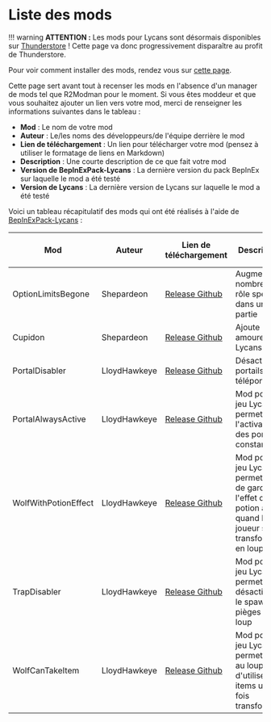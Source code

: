 # Liste des mods

!!! warning
    **ATTENTION :** Les mods pour Lycans sont désormais disponibles sur [Thunderstore](https://thunderstore.io/c/lycans/) ! Cette page va donc progressivement disparaître au profit de Thunderstore.

Pour voir comment installer des mods, rendez vous sur [cette page](https://lycans-modding.github.io/LMWiki/Jouer/Installer-des-mods/).

Cette page sert avant tout à recenser les mods en l'absence d'un manager de mods tel que R2Modman pour le moment.
Si vous êtes moddeur et que vous souhaitez ajouter un lien vers votre mod, merci de renseigner les informations suivantes dans le tableau : 

- **Mod** : Le nom de votre mod
- **Auteur** : Le/les noms des développeurs/de l'équipe derrière le mod
- **Lien de téléchargement** : Un lien pour télécharger votre mod (pensez à utiliser le formatage de liens en Markdown)
- **Description** : Une courte description de ce que fait votre mod
- **Version de BepInExPack-Lycans** : La dernière version du pack BepInEx sur laquelle le mod a été testé
- **Version de Lycans** : La dernière version de Lycans sur laquelle le mod a été testé

Voici un tableau récapitulatif des mods qui ont été réalisés à l'aide de [BepInExPack-Lycans](https://github.com/lycans-modding/BepInExPack-Lycans/releases) :

|Mod|Auteur|Lien de téléchargement|Description|Version de BepInExPack-Lycans|Version de Lycans|
|---|------|----------------------|-----------|----------------------------|----------------|
|OptionLimitsBegone|Shepardeon|[Release Github](https://github.com/Shepardeon/LycansMod-OptionsLimitsBegone/releases)|Augmente le nombre de rôle spéciaux dans une partie|5.4.2202|0.11.1|
|Cupidon|Shepardeon|[Release Github](https://github.com/Shepardeon/LycansMod-Cupidon/releases)|Ajoute les amoureux à Lycans|5.4.2202|0.11.1|
|PortalDisabler|LloydHawkeye|[Release Github](https://github.com/LloydHawkeye/Lycans-PortalDisabler/releases)|Désactive les portails de téléportation|5.4.2202|0.11.1|
|PortalAlwaysActive|LloydHawkeye|[Release Github](https://github.com/LloydHawkeye/Lycans-PortalAlwaysActive/releases)|Mod pour le jeu Lycans permettant l'activation des portails constant|5.4.2202|0.11.1|
|WolfWithPotionEffect|LloydHawkeye|[Release Github](https://github.com/LloydHawkeye/Lycans-WolfWithPotionEffect/releases)|Mod pour le jeu Lycans permettant de garder l'effet d'une potion active quand le joueur se transforme en loup|5.4.2202|0.11.1|
|TrapDisabler|LloydHawkeye|[Release Github](https://github.com/LloydHawkeye/Lycans-TrapDisabler/releases)|Mod pour le jeu Lycans permettant la désactivation le spawn des pièges à loup|5.4.2202|0.11.1|
|WolfCanTakeItem|LloydHawkeye|[Release Github](https://github.com/LloydHawkeye/Lycans-WolfCanTakeItem/releases)|Mod pour le jeu Lycans permettant au loup d'utiliser les items une fois transformé|5.4.2202|0.11.1|